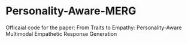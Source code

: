 # Personality-Aware-MERG
Officaial code for the paper: From Traits to Empathy: Personality-Aware Multimodal Empathetic Response Generation
